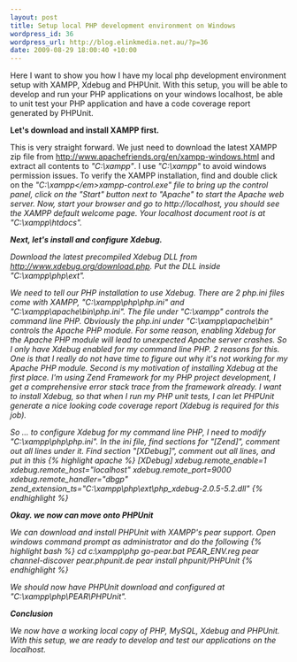 ```yaml
---
layout: post
title: Setup local PHP development environment on Windows
wordpress_id: 36
wordpress_url: http://blog.elinkmedia.net.au/?p=36
date: 2009-08-29 18:00:40 +10:00
---
```

Here I want to show you how I have my local php development environment setup with XAMPP, Xdebug and PHPUnit. With this setup, you will be able to develop and run your PHP applications on your windows localhost, be able to unit test your PHP application and have a code coverage report generated by PHPUnit.

<strong>Let's download and install XAMPP first.</strong>

This is very straight forward. We just need to download the latest XAMPP zip file from http://www.apachefriends.org/en/xampp-windows.html and extract all contents to <em>"C:\xampp"</em>. I use <em>"C:\xampp"</em> to avoid windows permission issues. To verify the XAMPP installation, find and double click on the <em>"<em>C:\xampp\</em>xampp-control.exe"</em> file to bring up the control panel, click on the "Start" button next to "Apache" to start the Apache web server. Now, start your browser and go to http://localhost, you should see the XAMPP default welcome page. Your localhost document root is at <em>"C:\xampp\htdocs\"</em>.

<strong>Next, let's install and configure Xdebug.</strong>

Download the latest precompiled Xdebug DLL from http://www.xdebug.org/download.php. Put the DLL inside <em>"C:\xampp\php\ext\"</em>.

We need to tell our PHP installation to use Xdebug. There are 2 php.ini files come with XAMPP, <em>"C:\xampp\php\php.ini"</em> and <em>"C:\xampp\apache\bin\php.ini"</em>. The file under <em>"C:\xampp\"</em> controls the command line PHP. Obviously the php.ini under <em>"C:\xampp\apache\bin\"</em> controls the Apache PHP module. For some reason, enabling Xdebug for the Apache PHP module will lead to unexpected Apache server crashes. So I only have Xdebug enabled for my command line PHP. 2 reasons for this. One is that I really do not have time to figure out why it's not working for my Apache PHP module. Second is my motivation of installing Xdebug at the first place. I'm using Zend Framework for my PHP project development, I get a comprehensive error stack trace from the framework already. I want to install Xdebug, so that when I run my PHP unit tests, I can let PHPUnit generate a nice looking code coverage report (Xdebug is required for this job).

So ... to configure Xdebug for my command line PHP, I need to modify <em>"C:\xampp\php\php.ini"</em>. In the ini file, find sections for "[Zend]", comment out all lines under it. Find section "[XDebug]", comment out all lines, and put in this
{% highlight apache %}
[XDebug]
xdebug.remote_enable=1
xdebug.remote_host="localhost"
xdebug.remote_port=9000
xdebug.remote_handler="dbgp"
zend_extension_ts="C:\xampp\php\ext\php_xdebug-2.0.5-5.2.dll"
{% endhighlight %}

<strong>Okay. we now can move onto PHPUnit</strong>

We can download and install PHPUnit with XAMPP's pear support. Open windows command prompt as administrator and do the following
{% highlight bash %}
cd c:\xampp\php
go-pear.bat
PEAR_ENV.reg
pear channel-discover pear.phpunit.de
pear install phpunit/PHPUnit
{% endhighlight %}

We should now have PHPUnit download and configured at <em>"C:\xampp\php\PEAR\PHPUnit\"</em>.

<strong>Conclusion</strong>

We now have a working local copy of PHP, MySQL, Xdebug and PHPUnit. With this setup, we are ready to develop and test our applications on the localhost.
